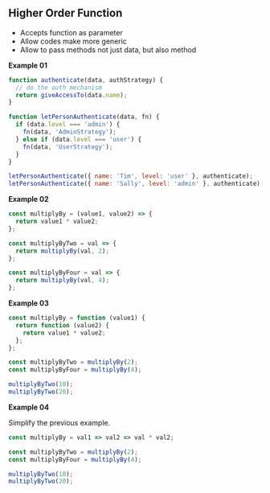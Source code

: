 ## Higher Order Function

- Accepts function as parameter
- Allow codes make more generic
- Allow to pass methods not just data, but also method

**Example 01**

```js
function authenticate(data, authStrategy) {
  // do the auth mechanism
  return giveAccessTo(data.name);
}

function letPersonAuthenticate(data, fn) {
  if (data.level === 'admin') {
    fn(data, 'AdminStrategy');
  } else if (data.level === 'user') {
    fn(data, 'UserStrategy');
  }
}

letPersonAuthenticate({ name: 'Tim', level: 'user' }, authenticate);
letPersonAuthenticate({ name: 'Sally', level: 'admin' }, authenticate);
```

**Example 02**

```js
const multiplyBy = (value1, value2) => {
  return value1 * value2;
};

const multiplyByTwo = val => {
  return multiplyBy(val, 2);
};

const multiplyByFour = val => {
  return multiplyBy(val, 4);
};
```

**Example 03**

```js
const multiplyBy = function (value1) {
  return function (value2) {
    return value1 * value2;
  };
};

const multiplyByTwo = multiplyBy(2);
const multiplyByFour = multiplyBy(4);

multiplyByTwo(10);
multiplyByTwo(20);
```

**Example 04**

Simplify the previous example.

```js
const multiplyBy = val1 => val2 => val * val2;

const multiplyByTwo = multiplyBy(2);
const multiplyByFour = multiplyBy(4);

multiplyByTwo(10);
multiplyByTwo(20);
```
